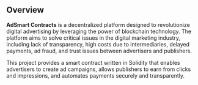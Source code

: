 ## Overview

**AdSmart Contracts** is a decentralized platform designed to revolutionize digital advertising by leveraging the power of blockchain technology. The platform aims to solve critical issues in the digital marketing industry, including lack of transparency, high costs due to intermediaries, delayed payments, ad fraud, and trust issues between advertisers and publishers.

This project provides a smart contract written in Solidity that enables advertisers to create ad campaigns, allows publishers to earn from clicks and impressions, and automates payments securely and transparently.
